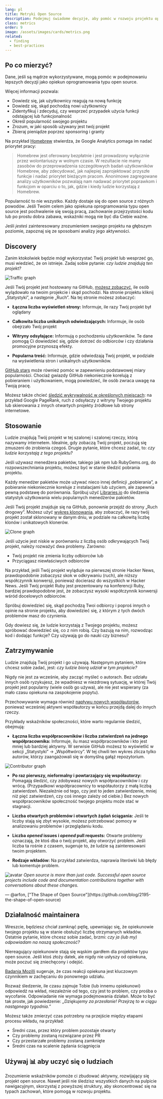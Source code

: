 ```yaml
---
lang: pl
title: Metryki Open Source
description: Podejmuj świadome decyzje, aby pomóc w rozwoju projektu open source, mierząc i śledząc jego sukces.
class: metrics
order: 9
image: /assets/images/cards/metrics.png
related:
  - finding
  - best-practices
---
```


## Po co mierzyć?

Dane, jeśli są mądrze wykorzystywane, mogą pomóc w podejmowaniu lepszych decyzji jako opiekun oprogramowania typu open source.

Więcej informacji pozwala:

* Dowiedz się, jak użytkownicy reagują na nową funkcję
* Dowiedz się, skąd pochodzą nowi użytkownicy
* Zidentyfikuj i zdecyduj, czy wesprzeć przypadek użycia funkcji odstającej lub funkcjonalność
* Określ popularność swojego projektu
* Zrozum, w jaki sposób używany jest twój projekt
* Zbieraj pieniądze poprzez sponsoring i granty

Na przykład [Homebrew](https://github.com/Homebrew/brew/blob/bbed7246bc5c5b7acb8c1d427d10b43e090dfd39/docs/Analytics.md) stwierdza, że Google Analytics pomaga im nadać priorytet pracy:

> Homebrew jest oferowany bezpłatnie i jest prowadzony wyłącznie przez wolontariuszy w wolnym czasie. W rezultacie nie mamy zasobów do przeprowadzenia szczegółowych badań użytkowników Homebrew, aby zdecydować, jak najlepiej zaprojektować przyszłe funkcje i nadać priorytet bieżącym pracom. Anonimowe zagregowane analizy użytkowników pozwalają nam nadawać priorytet poprawkom i funkcjom w oparciu o to, jak, gdzie i kiedy ludzie korzystają z Homebrew.

Popularność to nie wszystko. Każdy dostaje się do open source z różnych powodów. Jeśli Twoim celem jako opiekuna oprogramowania typu open source jest pochwalenie się swoją pracą, zachowanie przejrzystości kodu lub po prostu dobra zabawa, wskaźniki mogą nie być dla Ciebie ważne.

Jeśli _jesteś_ zainteresowany zrozumieniem swojego projektu na głębszym poziomie, zapoznaj się ze sposobami analizy jego aktywności.

## Discovery

Zanim ktokolwiek będzie mógł wykorzystać Twój projekt lub wesprzeć go, musi wiedzieć, że on istnieje. Zadaj sobie pytanie: _czy ludzie znajdują ten projekt?_

![Traffic graph](/assets/images/metrics/repo_traffic_graphs_tooltip.png)

Jeśli Twój projekt jest hostowany na GitHub, [możesz zobaczyć](https://help.github.com/articles/about-repository-graphs/#traffic), ile osób wylądowało na twoim projekcie i skąd pochodzi. Na stronie projektu kliknij „Statystyki”, a następnie „Ruch”. Na tej stronie możesz zobaczyć:

* **Łączna liczba wyświetleń strony:** Informuje, ile razy Twój projekt był oglądany

* **Całkowita liczba unikalnych odwiedzających:** Informuje, ile osób obejrzało Twój projekt

* **Witryny odsyłające:** Informują o pochodzeniu użytkowników. Te dane pomogą Ci dowiedzieć się, gdzie dotrzeć do odbiorców i czy działania promocyjne przynoszą efekty.

* **Popularna treść:** Informuje, gdzie odwiedzają Twój projekt, w podziale na wyświetlenia stron i unikalnych użytkowników.

[GitHub stars](https://help.github.com/articles/about-stars/) może również pomóc w zapewnieniu podstawowej miary popularności. Chociaż gwiazdy GitHub niekoniecznie korelują z pobieraniem i użytkowaniem, mogą powiedzieć, ile osób zwraca uwagę na Twoją pracę.

Możesz także chcieć [śledzić wykrywalność w określonych miejscach](https://opensource.com/business/16/6/pirate-metrics): na przykład Google PageRank, ruch z odsyłaczy z witryny Twojego projektu lub skierowania z innych otwartych projekty źródłowe lub strony internetowe.

## Stosowanie

Ludzie znajdują Twój projekt w tej szalonej i szalonej rzeczy, którą nazywamy internetem. Idealnie, gdy zobaczą Twój projekt, poczują się zmuszeni do zrobienia czegoś. Drugie pytanie, które chcesz zadać, to: _czy ludzie korzystają z tego projektu?_

Jeśli używasz menedżera pakietów, takiego jak npm lub RubyGems.org, do rozpowszechniania projektu, możesz być w stanie śledzić pobrania projektu.

Każdy menedżer pakietów może używać nieco innej definicji „pobierania”, a pobieranie niekoniecznie koreluje z instalacjami lub użyciem, ale zapewnia pewną podstawę do porównania. Spróbuj użyć [Libraries.io](https://libraries.io/) do śledzenia statystyk użytkowania wielu popularnych menedżerów pakietów.

Jeśli Twój projekt znajduje się na GitHub, ponownie przejdź do strony „Ruch drogowy”. Możesz użyć [wykres klonowania](https://github.com/blog/1873-clone-graphs), aby zobaczyć, ile razy twój projekt został sklonowany w danym dniu, w podziale na całkowitą liczbę klonów i unikatowych klonerów.

![Clone graph](/assets/images/metrics/clone_graph.png)

Jeśli użycie jest niskie w porównaniu z liczbą osób odkrywających Twój projekt, należy rozważyć dwa problemy. Zarówno:

* Twój projekt nie zmienia liczby odbiorców lub
* Przyciągasz niewłaściwych odbiorców

Na przykład, jeśli Twój projekt wyląduje na pierwszej stronie Hacker News, prawdopodobnie zobaczysz skok w odkrywaniu (ruch), ale niższy współczynnik konwersji, ponieważ docierasz do wszystkich w Hacker News. Jeśli Twój projekt Ruby jest prezentowany na konferencji Ruby, bardziej prawdopodobne jest, że zobaczysz wysoki współczynnik konwersji wśród docelowych odbiorców.

Spróbuj dowiedzieć się, skąd pochodzą Twoi odbiorcy i poproś innych o opinie na stronie projektu, aby dowiedzieć się, z którym z tych dwóch problemów masz do czynienia.

Gdy dowiesz się, że ludzie korzystają z Twojego projektu, możesz spróbować dowiedzieć się, co z nim robią. Czy bazują na nim, rozwodząc kod i dodając funkcje? Czy używają go do nauki czy biznesu?

## Zatrzymywanie

Ludzie znajdują Twój projekt i go używają. Następnym pytaniem, które chcesz sobie zadać, jest: _czy ludzie biorą udział w tym projekcie?_

Nigdy nie jest za wcześnie, aby zacząć myśleć o autorach. Bez udziału innych osób ryzykujesz, że wpadniesz w niezdrową sytuację, w której Twój projekt jest popularny (wiele osób go używa), ale nie jest wspierany (za mało czasu opiekuna na zaspokojenie popytu).

Przechowywanie wymaga również [napływu nowych współautorów](http://blog.abigailcabunoc.com/increasing-developer-engagement-at-mozilla-science-learning-advocacy#contributor-pathways_2), ponieważ wcześniej aktywni współautorzy w końcu przejdą dalej do innych rzeczy.

Przykłady wskaźników społeczności, które warto regularnie śledzić, obejmują:

* **Łączna liczba współpracowników i liczba zatwierdzeń na jednego współpracownika:** Informuje, ilu masz współpracowników i kto jest mniej lub bardziej aktywny. W serwisie GitHub możesz to wyświetlić w sekcji „Statystyki” -> „Współtwórcy”. W tej chwili ten wykres zlicza tylko autorów, którzy zaangażowali się w domyślną gałąź repozytorium.

![Contributor graph](/assets/images/metrics/repo_contributors_specific_graph.png)

* **Po raz pierwszy, nieformalny i powtarzający się współautorzy:** Pomagają śledzić, czy zdobywasz nowych współpracowników i czy wrócą. (Przypadkowi współpracownicy to współautorzy z małą liczbą zatwierdzeń. Niezależnie od tego, czy jest to jeden zatwierdzenie, mniej niż pięć zatwierdzeń, czy coś innego zależy od ciebie.) Bez nowych współpracowników społeczność twojego projektu może stać w stagnacji.

* **Liczba otwartych problemów i otwartych żądań ściągania:** Jeśli te liczby stają się zbyt wysokie, możesz potrzebować pomocy w analizowaniu problemów i przeglądaniu kodu.

* **Liczba _opened_ issues i _opened_ pull requests:** Otwarte problemy oznaczają, że ktoś dba o twój projekt, aby otworzyć problem. Jeśli liczba ta rośnie z czasem, sugeruje to, że ludzie są zainteresowani twoim projektem.

* **Rodzaje wkładów:** Na przykład zatwierdza, naprawia literówki lub błędy lub komentuje problem.

<aside markdown="1" class="pquote">
  <img src="https://avatars.githubusercontent.com/arfon?s=180" class="pquote-avatar" alt="avatar">
  <i>
  Open source is more than just code. Successful open source projects include code and documentation contributions together with conversations about these changes.
  </i>
  <p markdown="1" class="pquote-credit">
— @arfon, ["The Shape of Open Source"](https://github.com/blog/2195-the-shape-of-open-source)
  </p>
</aside>

## Działalność maintainera

Wreszcie, będziesz chciał zamknąć pętlę, upewniając się, że opiekunowie twojego projektu są w stanie obsłużyć liczbę otrzymanych wkładów. Ostatnie pytanie, które chcesz sobie zadać, brzmi: _czy ja (lub my) odpowiadam na naszą społeczność?_

Niereagujący opiekunowie stają się wąskim gardłem dla projektów typu open source. Jeśli ktoś złoży datek, ale nigdy nie usłyszy od opiekuna, może poczuć się zniechęcony i odejść.

[Badania Mozilli](https://docs.google.com/presentation/d/1hsJLv1ieSqtXBzd5YZusY-mB8e1VJzaeOmh8Q4VeMio/edit#slide=id.g43d857af8_0177) sugeruje, że czas reakcji opiekuna jest kluczowym czynnikiem w zachęcaniu do ponownego udziału.

Rozważ śledzenie, ile czasu zajmuje Tobie (lub innemu opiekunowi) odpowiedź na wkład, niezależnie od tego, czy jest to problem, czy prośba o wycofanie. Odpowiadanie nie wymaga podejmowania działań. Może to być tak proste, jak powiedzenie: _„Dziękujemy za przesłanie! Przejrzę to w ciągu następnego tygodnia.”_

Możesz także zmierzyć czas potrzebny na przejście między etapami procesu wkładu, na przykład:

* Średni czas, przez który problem pozostaje otwarty
* Czy problemy zostaną rozwiązane przez PR
* Czy przestarzałe problemy zostaną zamknięte
* Średni czas na scalenie żądania ściągnięcia

## Używaj 📊 aby uczyć się o ludziach

Zrozumienie wskaźników pomoże ci zbudować aktywny, rozwijający się projekt open source. Nawet jeśli nie śledzisz wszystkich danych na pulpicie nawigacyjnym, skorzystaj z powyższej struktury, aby skoncentrować się na typach zachowań, które pomogą w rozwoju projektu.

